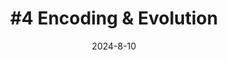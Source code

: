 ---
category: "notes"
subCategory: "distributed-systems"
title: "#4 Encoding & Evolution"
date: "2024-8-10"
description: "Fourth chapter of DDIA"
tags: []
---